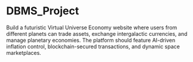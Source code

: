 # DBMS_Project
Build a futuristic Virtual Universe Economy website where users from different planets can trade assets, exchange intergalactic currencies, and manage planetary economies. The platform should feature AI-driven inflation control, blockchain-secured transactions, and dynamic space marketplaces.
